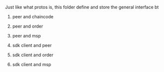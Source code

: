 Just like what protos is, this folder define and store the general interface bt 

1) peer and chaincode 
2) peer and order
3) peer and msp

4) sdk client and peer
5) sdk client and order
6) sdk client and msp
